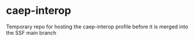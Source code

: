 # caep-interop
Temporary repo for hosting the caep-interop profile before it is merged into the SSF main branch

